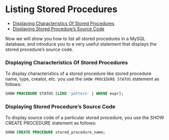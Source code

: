 # Listing Stored Procedures

* [Displaying Characteristics Of Stored Procedures](#displaying-characteristics-of-stored-procedures)
* [Displaying Stored Procedure’s Source Code](#displaying-stored-procedure-s-source-code)

Now we will show you how to list all stored procedures in a MySQL database, and introduce you to a very useful statement that displays the stored procedure’s source code.

### Displaying Characteristics Of Stored Procedures
To display characteristics of a stored procedure like stored procedure name, type, creator, etc. you use the `SHOW PROCEDURE STATUS` statement as follows:
```sql
SHOW PROCEDURE STATUS [LIKE 'pattern' | WHERE expr];
```

### Displaying Stored Procedure’s Source Code
To display source code of a particular stored procedure, you use the  SHOW CREATE PROCEDURE statement as follows:
```sql
SHOW CREATE PROCEDURE stored_procedure_name;
```
